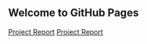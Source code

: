 ## Welcome to GitHub Pages
[Project Report](file:///Users/ecemozturk/Downloads/Proje%20Submit/Main-Report.html)
⁠[Project Report](https://bu-ie-360.github.io/spring24-ecemoztrk/Main-Report.html)
